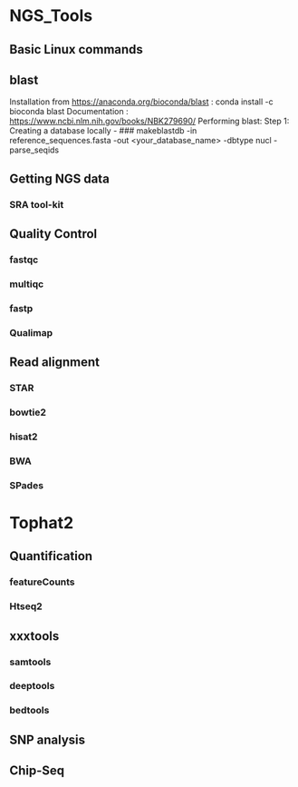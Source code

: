 # NGS_Tools

## Basic Linux commands

## blast

Installation from https://anaconda.org/bioconda/blast : conda install -c bioconda blast
Documentation : https://www.ncbi.nlm.nih.gov/books/NBK279690/ 
Performing blast: 
Step 1: Creating a database locally - ### makeblastdb -in reference_sequences.fasta -out <your_database_name> -dbtype nucl -parse_seqids


## Getting NGS data

### SRA tool-kit


## Quality Control
### fastqc
### multiqc
### fastp
### Qualimap

## Read alignment

### STAR
### bowtie2
### hisat2
### BWA
### SPades
# Tophat2

## Quantification
### featureCounts
### Htseq2


## xxxtools
### samtools
### deeptools
### bedtools


## SNP analysis

## Chip-Seq







